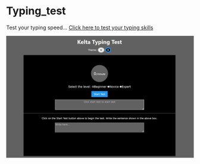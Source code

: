 <h1>Typing_test</h1>
<p>
Test your typing speed...
<a href="https://kelta-king.github.io/Typing_test/">Click here to test your typing skills</a>
</p>
<p align="center">
<img src="Capture.JPG">
</p>
